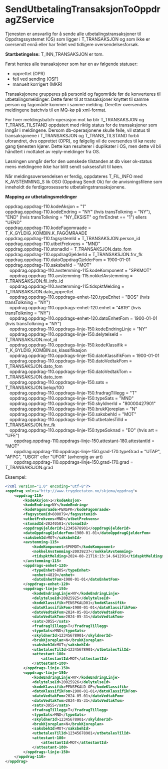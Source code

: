 # SendUtbetalingTransaksjonToOppdragZService
Tjenesten er ansvarlig for å sende alle utbetalingstransaksjoner til Oppdragssystemet (OS) som ligger i T_TRANSAKSJON og som ikke er oversendt ennå eller har feilet ved tidligere oversendelsesforsøk.

**Startbetingelse:** T_INN_TRANSAKSJON er tom.

Først hentes alle transaksjoner som har en av følgende statuser: 
* opprettet (OPR)
* feil ved sending (OSF)
* manuelt korrigert (MKR)

Transaksjonene grupperes på personId og fagområde før de konverteres til utbetalingsmeldinger. Dette fører til at transaksjoner knyttet til samme person og fagomåde kommer i samme melding. 
Deretter oversendes meldingene batchvis til en MQ-kø på xml-format.

For hver meldingsbatch-operasjon mot kø blir T_TRANSAKSJON og T_TRANS_TILSTAND oppdatert med riktig status for de transaksjoner som inngår i meldingene.
Dersom db-operasjonene skulle feile, vil status til transaksjonene i T_TRANSAKSJON og T_TRANS_TILSTAND forbli uforandret, dvs opprettet (OPR), og følgelig vil de oversendes til kø neste gang tjenesten kjører.
Dette kan resulterer i duplikater i OS, men dette vil bli håndtert i mottaket av reply-meldinger fra OS.

Løsningen unngår derfor den uønskede tilstanden at db viser ok-status mens meldingene ikke har blitt sendt suksessfult til køen.

Når meldingsoversendelsen er ferdig, oppdateres T_FIL_INFO med K_AVSTEMMING_S lik OSO (Oppdrag Sendt Ok) for de anvisningsfilene som inneholdt de ferdigprosesserte utbetalingstransaksjonene.

**Mapping av utbetalingsmeldinger**

oppdrag.oppdrag-110.kodeAksjon = "1"
<br/>oppdrag.oppdrag-110.kodeEndring = "NY" (hvis transTolkning = "NY"), "END" (hvis transTolkning = "NY_EKSIST" og fnrEndret == "1") ellers "UEND"
<br/>oppdrag.oppdrag-110.kodeFagomraade = T_K_GYLDIG_KOMBIN.K_FAGOMRAADE
<br/>oppdrag.oppdrag-110.fagsystemId = T_TRANSAKSJON.person_id
<br/>oppdrag.oppdrag-110.utbetFrekvens = "MND"
<br/>oppdrag.oppdrag-110.stonadId = T_TRANSAKSJON.dato_fom
<br/>oppdrag.oppdrag-110.oppdragGjelderId = T_TRANSAKSJON.fnr_fk
<br/>oppdrag.oppdrag-110.datoOppdragGjelderFom = 1900-01-01
<br/>oppdrag.oppdrag-110.saksbehId = "MOT"
<br/>&emsp;oppdrag.oppdrag-110.avstemming-115.kodeKomponent = "SPKMOT"
<br/>&emsp;oppdrag.oppdrag-110.avstemming-115.nokkelAvstemming = T_TRANSAKSJON.fil_info_id
<br/>&emsp;oppdrag.oppdrag-110.avstemming-115.tidspktMelding = T_TRANSAKSJON.dato_opprettet
<br/>&emsp;oppdrag.oppdrag-110.oppdrags-enhet-120.typeEnhet = "BOS" (hvis transTolkning = "NY")
<br/>&emsp;oppdrag.oppdrag-110.oppdrags-enhet-120.enhet = "4819" (hvis transTolkning = "NY")
<br/>&emsp;oppdrag.oppdrag-110.oppdrags-enhet-120.datoEnhetFom = 1900-01-01 (hvis transTolkning = "NY")
<br/>&emsp;oppdrag.oppdrag-110.oppdrags-linje-150.kodeEndringLinje = "NY"
<br/>&emsp;oppdrag.oppdrag-110.oppdrags-linje-150.delytelseId = T_TRANSAKSJON.mot_id
<br/>&emsp;oppdrag.oppdrag-110.oppdrags-linje-150.kodeKlassifik = T_K_GYLDIG_KOMBIN.os_klassifikasjon
<br/>&emsp;oppdrag.oppdrag-110.oppdrags-linje-150.datoKlassifikFom = 1900-01-01
<br/>&emsp;oppdrag.oppdrag-110.oppdrags-linje-150.datoVedtakFom = T_TRANSAKSJON.dato_fom
<br/>&emsp;oppdrag.oppdrag-110.oppdrags-linje-150.datoVedtakTom = T_TRANSAKSJON.dato_tom
<br/>&emsp;oppdrag.oppdrag-110.oppdrags-linje-150.sats = T_TRANSAKSJON.belop/100
<br/>&emsp;oppdrag.oppdrag-110.oppdrags-linje-150.fradragTillegg = "T"
<br/>&emsp;oppdrag.oppdrag-110.oppdrags-linje-150.typeSats = "MND"
<br/>&emsp;oppdrag.oppdrag-110.oppdrags-linje-150.skyldnerId = "80000427901"
<br/>&emsp;oppdrag.oppdrag-110.oppdrags-linje-150.brukKjoreplan = "N"
<br/>&emsp;oppdrag.oppdrag-110.oppdrags-linje-150.saksbehId = "MOT"
<br/>&emsp;oppdrag.oppdrag-110.oppdrags-linje-150.utbetalesTilId = T_TRANSAKSJON.fnr_fk
<br/>&emsp;oppdrag.oppdrag-110.oppdrags-linje-150.typeSoknad = "EO" (hvis art = "UFE")
<br/>&emsp;&emsp;oppdrag.oppdrag-110.oppdrags-linje-150.attestant-180.attestantId = "MOT"
<br/>&emsp;&emsp;oppdrag.oppdrag-110.oppdrags-linje-150.grad-170.typeGrad = "UTAP", "AFPG", "UBGR" eller "UFOR" (avhengig av art)
<br/>&emsp;&emsp;oppdrag.oppdrag-110.oppdrags-linje-150.grad-170.grad = T_TRANSAKSJON.grad

Eksempel:

```xml
<?xml version="1.0" encoding="utf-8"?>
<oppdrag xmlns="http://www.trygdeetaten.no/skjema/oppdrag">
    <oppdrag-110>
        <kodeAksjon>1</kodeAksjon>
        <kodeEndring>NY</kodeEndring>
        <kodeFagomraade>PENSPK</kodeFagomraade>
        <fagsystemId>600079</fagsystemId>
        <utbetFrekvens>MND</utbetFrekvens>
        <stonadId>20240501</stonadId>
        <oppdragGjelderId>12345678901</oppdragGjelderId>
        <datoOppdragGjelderFom>1900-01-01</datoOppdragGjelderFom>
        <saksbehId>MOT</saksbehId>
        <avstemming-115>
            <kodeKomponent>SPKMOT</kodeKomponent>
            <nokkelAvstemming>20039237</nokkelAvstemming>
            <tidspktMelding>2024-08-21T16:13:14.641291</tidspktMelding>
        </avstemming-115>
        <oppdrags-enhet-120>
            <typeEnhet>BOS</typeEnhet>
            <enhet>4819</enhet>
            <datoEnhetFom>1900-01-01</datoEnhetFom>
        </oppdrags-enhet-120>
        <oppdrags-linje-150>
            <kodeEndringLinje>NY</kodeEndringLinje>
            <delytelseId>20025925</delytelseId>
            <kodeKlassifik>PENSPKALD01</kodeKlassifik>
            <datoKlassifikFom>1900-01-01</datoKlassifikFom>
            <datoVedtakFom>2024-05-01</datoVedtakFom>
            <datoVedtakTom>2024-05-31</datoVedtakTom>
            <sats>3055</sats>
            <fradragTillegg>T</fradragTillegg>
            <typeSats>MND</typeSats>
            <skyldnerId>12345678901</skyldnerId>
            <brukKjoreplan>N</brukKjoreplan>
            <saksbehId>MOT</saksbehId>
            <utbetalesTilId>12345678901</utbetalesTilId>
            <attestant-180>
                <attestantId>MOT</attestantId>
            </attestant-180>
        </oppdrags-linje-150>
        <oppdrags-linje-150>
            <kodeEndringLinje>NY</kodeEndringLinje>
            <delytelseId>20025926</delytelseId>
            <kodeKlassifik>PENSPKALD-OP</kodeKlassifik>
            <datoKlassifikFom>1900-01-01</datoKlassifikFom>
            <datoVedtakFom>2024-05-01</datoVedtakFom>
            <datoVedtakTom>2024-05-31</datoVedtakTom>
            <sats>3055</sats>
            <fradragTillegg>T</fradragTillegg>
            <typeSats>MND</typeSats>
            <skyldnerId>12345678901</skyldnerId>
            <brukKjoreplan>N</brukKjoreplan>
            <saksbehId>MOT</saksbehId>
            <utbetalesTilId>12345678901</utbetalesTilId>
            <attestant-180>
                <attestantId>MOT</attestantId>
            </attestant-180>
        </oppdrags-linje-150>
    </oppdrag-110>
</oppdrag>